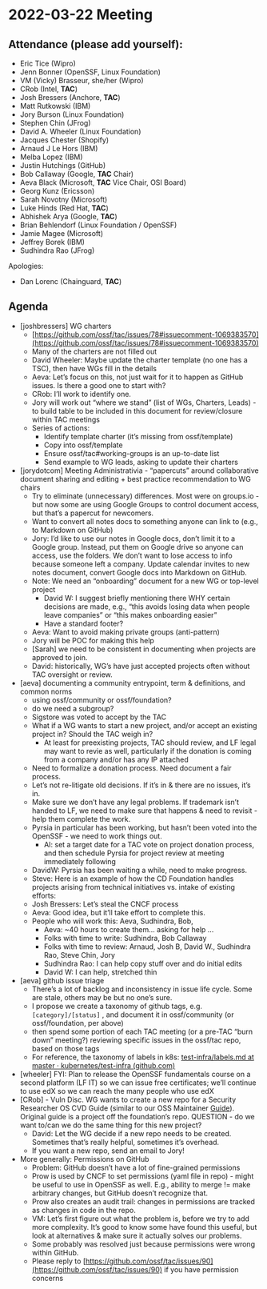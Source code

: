 # **2022-03-22 Meeting**

## Attendance (please add yourself):

* Eric Tice (Wipro)
* Jenn Bonner (OpenSSF, Linux Foundation)
* VM (Vicky) Brasseur, she/her (Wipro)
* CRob (Intel, **TAC**)
* Josh Bressers (Anchore, **TAC**)
* Matt Rutkowski (IBM)
* Jory Burson (Linux Foundation)
* Stephen Chin (JFrog)
* David A. Wheeler (Linux Foundation)
* Jacques Chester (Shopify)
* Arnaud J Le Hors (IBM)
* Melba Lopez (IBM)
* Justin Hutchings (GitHub)
* Bob Callaway (Google, **TAC** Chair)
* Aeva Black (Microsoft, **TAC** Vice Chair, OSI Board)
* Georg Kunz (Ericsson)
* Sarah Novotny (Microsoft)
* Luke Hinds (Red Hat, **TAC**)
* Abhishek Arya (Google, **TAC**)
* Brian Behlendorf (Linux Foundation / OpenSSF)
* Jamie Magee (Microsoft)
* Jeffrey Borek (IBM)
* Sudhindra Rao (JFrog)

Apologies:

* Dan Lorenc (Chainguard, **TAC**)

## Agenda

* [joshbressers] WG charters
    * [https://github.com/ossf/tac/issues/78#issuecomment-1069383570](https://github.com/ossf/tac/issues/78#issuecomment-1069383570)
    * Many of the charters are not filled out
    * David Wheeler: Maybe update the charter template (no one has a TSC), then have WGs fill in the details
    * Aeva: Let’s focus on this, not just wait for it to happen as GitHub issues. Is there a good one to start with?
    * CRob: I’ll work to identify one.
    * Jory will work out “where we stand” (list of WGs, Charters, Leads) - to build table to be included in this document for review/closure within TAC meetings
    * Series of actions:
        * Identify template charter (it’s missing from ossf/template)
        * Copy into ossf/template
        * Ensure ossf/tac#working-groups is an up-to-date list
        * Send example to WG leads, asking to update their charters
* [jorydotcom] Meeting Administrativia - “papercuts” around collaborative document sharing and editing + best practice recommendation to WG chairs
    * Try to eliminate (unnecessary) differences. Most were on groups.io - but now some are using Google Groups to control document access, but that’s a papercut for newcomers.
    * Want to convert all notes docs to something anyone can link to (e.g., to Markdown on GitHub)
    * Jory: I’d like to use our notes in Google docs, don’t limit it to a Google group. Instead, put them on Google drive so anyone can access, use the folders. We don’t want to lose access to info because someone left a company. Update calendar invites to new notes document, convert Google docs into Markdown on GitHub. 
    * Note: We need an “onboarding” document for a new WG or top-level project
        * David W: I suggest briefly mentioning there WHY certain decisions are made, e.g., “this avoids losing data when people leave companies” or “this makes onboarding easier”
        * Have a standard footer?
    * Aeva: Want to avoid making private groups (anti-pattern)
    * Jory will be POC for making this help
    * [Sarah] we need to be consistent in documenting when projects are approved to join.
    * David: historically, WG’s have just accepted projects often without TAC oversight or review. 
* [aeva] documenting a community entrypoint, term & definitions, and common norms
    * using ossf/community or ossf/foundation?
    * do we need a subgroup?
    * Sigstore was voted to accept by the TAC
    * What if a WG wants to start a new project, and/or accept an existing project in? Should the TAC weigh in?
        * At least for preexisting projects, TAC should review, and LF legal may want to revie as well, particularly if the donation is coming from a company and/or has any IP attached
    * Need to formalize a donation process. Need document a fair process.
    * Let’s not re-litigate old decisions. If it’s in & there are no issues, it’s in.
    * Make sure we don’t have any legal problems. If trademark isn’t handed to LF, we need to make sure that happens & need to revisit - help them complete the work.
    * Pyrsia in particular has been working, but hasn’t been voted into the OpenSSF - we need to work things out.
        * AI: set a target date for a TAC vote on project donation process, and then schedule Pyrsia for project review at meeting immediately following
    * DavidW: Pyrsia has been waiting a while, need to make progress.
    * Steve: Here is an example of how the CD Foundation handles projects arising from technical initiatives vs. intake of existing efforts: 
    * Josh Bressers: Let’s steal the CNCF process
    * Aeva: Good idea, but it’ll take effort to complete this.
    * People who will work this: Aeva, Sudhindra, Bob,
        * Aeva: ~40 hours to create them… asking for help …
        * Folks with time to write: Sudhindra, Bob Callaway
        * Folks with time to review: Arnaud, Josh B, David W., Sudhindra Rao, Steve Chin, Jory
        * Sudhindra Rao: I can help copy stuff over and do initial edits
        * David W: I can help, stretched thin
* [aeva] github issue triage
    * There’s a lot of backlog and inconsistency in issue life cycle. Some are stale, others may be but no one’s sure.
    * I propose we create a taxonomy of github tags, e.g.` [category]/[status]` , and document it in ossf/community (or ossf/foundation, per above)
    * then spend some portion of each TAC meeting (or a pre-TAC “burn down” meeting?) reviewing specific issues in the ossf/tac repo, based on those tags
    * For reference, the taxonomy of labels in k8s: [test-infra/labels.md at master · kubernetes/test-infra (github.com)](https://github.com/kubernetes/test-infra/blob/master/label_sync/labels.md) 
* [wheeler] FYI: Plan to release the OpenSSF fundamentals course on a second platform (LF IT) so we can issue free certificates; we’ll continue to use edX so we can reach the many people who use edX
* [CRob] - Vuln Disc. WG wants to create a new repo for a Security Researcher OS CVD Guide (similar to our OSS Maintainer [Guide](https://github.com/ossf/oss-vulnerability-guide)).  Original guide is a project off the foundation’s repo.  QUESTION - do we want to/can we do the same thing for this new project?
    * David: Let the WG decide if a new repo needs to be created. Sometimes that’s really helpful, sometimes it’s overhead.
    * If you want a new repo, send an email to Jory!
* More generally: Permissions on GitHub
    * Problem: GitHub doesn’t have a lot of fine-grained permissions
    * Prow is used by CNCF to set permissions (yaml file in repo) - might be useful to use in OpenSSF as well. E.g., ability to merge != make arbitrary changes, but GitHub doesn’t recognize that.
    * Prow also creates an audit trail: changes in permissions are tracked as changes in code in the repo. 
    * VM: Let’s first figure out what the problem is, before we try to add more complexity. It’s good to know some have found this useful, but look at alternatives & make sure it actually solves our problems.
    * Some probably was resolved just because permissions were wrong within GitHub.
    * Please reply to [https://github.com/ossf/tac/issues/90](https://github.com/ossf/tac/issues/90) if you have permission concerns